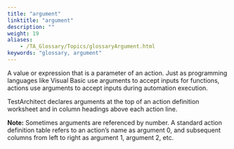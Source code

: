 ```yaml
--- 
title: "argument"
linktitle: "argument"
description: ""
weight: 19
aliases: 
    - /TA_Glossary/Topics/glossaryArgument.html
keywords: "glossary, argument"
---
```


A value or expression that is a parameter of an action. Just as programming languages like Visual Basic use arguments to accept inputs for functions, actions use arguments to accept inputs during automation execution.

TestArchitect declares arguments at the top of an action definition worksheet and in column headings above each action line.

**Note:** Sometimes arguments are referenced by number. A standard action definition table refers to an action’s name as argument 0, and subsequent columns from left to right as argument 1, argument 2, etc.

